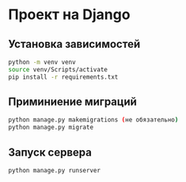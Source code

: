 # Проект на Django

## Установка зависимостей
```bash
python -m venv venv
source venv/Scripts/activate
pip install -r requirements.txt
```
## Приминиение миграций
```bash
python manage.py makemigrations (не обязательно)
python manage.py migrate
```
## Запуск сервера
```bash
python manage.py runserver
```

